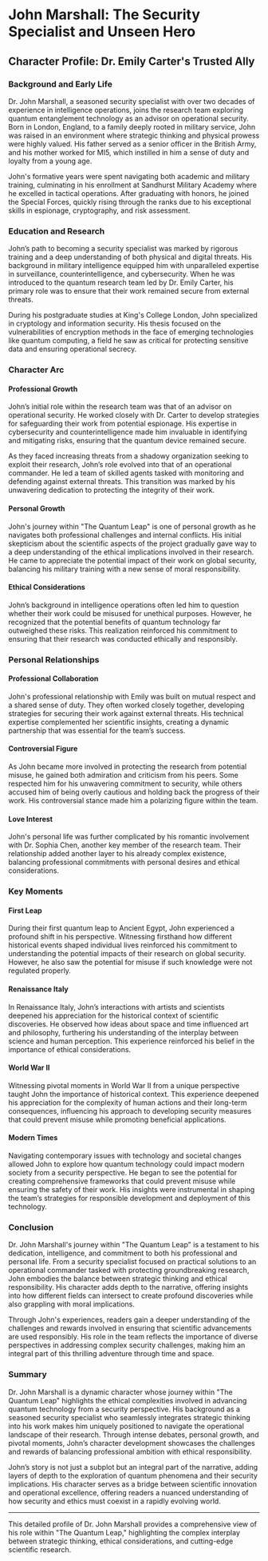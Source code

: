 # John Marshall: The Security Specialist and Unseen Hero

## Character Profile: Dr. Emily Carter's Trusted Ally

### Background and Early Life

Dr. John Marshall, a seasoned security specialist with over two decades of experience in intelligence operations, joins the research team exploring quantum entanglement technology as an advisor on operational security. Born in London, England, to a family deeply rooted in military service, John was raised in an environment where strategic thinking and physical prowess were highly valued. His father served as a senior officer in the British Army, and his mother worked for MI5, which instilled in him a sense of duty and loyalty from a young age.

John's formative years were spent navigating both academic and military training, culminating in his enrollment at Sandhurst Military Academy where he excelled in tactical operations. After graduating with honors, he joined the Special Forces, quickly rising through the ranks due to his exceptional skills in espionage, cryptography, and risk assessment.

### Education and Research

John’s path to becoming a security specialist was marked by rigorous training and a deep understanding of both physical and digital threats. His background in military intelligence equipped him with unparalleled expertise in surveillance, counterintelligence, and cybersecurity. When he was introduced to the quantum research team led by Dr. Emily Carter, his primary role was to ensure that their work remained secure from external threats.

During his postgraduate studies at King's College London, John specialized in cryptology and information security. His thesis focused on the vulnerabilities of encryption methods in the face of emerging technologies like quantum computing, a field he saw as critical for protecting sensitive data and ensuring operational secrecy.

### Character Arc

#### Professional Growth
John’s initial role within the research team was that of an advisor on operational security. He worked closely with Dr. Carter to develop strategies for safeguarding their work from potential espionage. His expertise in cybersecurity and counterintelligence made him invaluable in identifying and mitigating risks, ensuring that the quantum device remained secure.

As they faced increasing threats from a shadowy organization seeking to exploit their research, John’s role evolved into that of an operational commander. He led a team of skilled agents tasked with monitoring and defending against external threats. This transition was marked by his unwavering dedication to protecting the integrity of their work.

#### Personal Growth
John's journey within "The Quantum Leap" is one of personal growth as he navigates both professional challenges and internal conflicts. His initial skepticism about the scientific aspects of the project gradually gave way to a deep understanding of the ethical implications involved in their research. He came to appreciate the potential impact of their work on global security, balancing his military training with a new sense of moral responsibility.

#### Ethical Considerations
John’s background in intelligence operations often led him to question whether their work could be misused for unethical purposes. However, he recognized that the potential benefits of quantum technology far outweighed these risks. This realization reinforced his commitment to ensuring that their research was conducted ethically and responsibly.

### Personal Relationships

#### Professional Collaboration
John's professional relationship with Emily was built on mutual respect and a shared sense of duty. They often worked closely together, developing strategies for securing their work against external threats. His technical expertise complemented her scientific insights, creating a dynamic partnership that was essential for the team’s success.

#### Controversial Figure
As John became more involved in protecting the research from potential misuse, he gained both admiration and criticism from his peers. Some respected him for his unwavering commitment to security, while others accused him of being overly cautious and holding back the progress of their work. His controversial stance made him a polarizing figure within the team.

#### Love Interest
John's personal life was further complicated by his romantic involvement with Dr. Sophia Chen, another key member of the research team. Their relationship added another layer to his already complex existence, balancing professional commitments with personal desires and ethical considerations.

### Key Moments

#### First Leap
During their first quantum leap to Ancient Egypt, John experienced a profound shift in his perspective. Witnessing firsthand how different historical events shaped individual lives reinforced his commitment to understanding the potential impacts of their research on global security. However, he also saw the potential for misuse if such knowledge were not regulated properly.

#### Renaissance Italy
In Renaissance Italy, John’s interactions with artists and scientists deepened his appreciation for the historical context of scientific discoveries. He observed how ideas about space and time influenced art and philosophy, furthering his understanding of the interplay between science and human perception. This experience reinforced his belief in the importance of ethical considerations.

#### World War II
Witnessing pivotal moments in World War II from a unique perspective taught John the importance of historical context. This experience deepened his appreciation for the complexity of human actions and their long-term consequences, influencing his approach to developing security measures that could prevent misuse while promoting beneficial applications.

#### Modern Times
Navigating contemporary issues with technology and societal changes allowed John to explore how quantum technology could impact modern society from a security perspective. He began to see the potential for creating comprehensive frameworks that could prevent misuse while ensuring the safety of their work. His insights were instrumental in shaping the team’s strategies for responsible development and deployment of this technology.

### Conclusion

Dr. John Marshall's journey within "The Quantum Leap" is a testament to his dedication, intelligence, and commitment to both his professional and personal life. From a security specialist focused on practical solutions to an operational commander tasked with protecting groundbreaking research, John embodies the balance between strategic thinking and ethical responsibility. His character adds depth to the narrative, offering insights into how different fields can intersect to create profound discoveries while also grappling with moral implications.

Through John's experiences, readers gain a deeper understanding of the challenges and rewards involved in ensuring that scientific advancements are used responsibly. His role in the team reflects the importance of diverse perspectives in addressing complex security challenges, making him an integral part of this thrilling adventure through time and space.

### Summary

Dr. John Marshall is a dynamic character whose journey within "The Quantum Leap" highlights the ethical complexities involved in advancing quantum technology from a security perspective. His background as a seasoned security specialist who seamlessly integrates strategic thinking into his work makes him uniquely positioned to navigate the operational landscape of their research. Through intense debates, personal growth, and pivotal moments, John’s character development showcases the challenges and rewards of balancing professional ambition with ethical responsibility.

John’s story is not just a subplot but an integral part of the narrative, adding layers of depth to the exploration of quantum phenomena and their security implications. His character serves as a bridge between scientific innovation and operational excellence, offering readers a nuanced understanding of how security and ethics must coexist in a rapidly evolving world.

---

This detailed profile of Dr. John Marshall provides a comprehensive view of his role within "The Quantum Leap," highlighting the complex interplay between strategic thinking, ethical considerations, and cutting-edge scientific research.